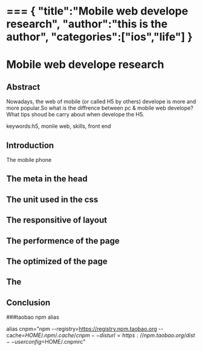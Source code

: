 ===
{
    "title":"Mobile web develope research",
    "author":"this is the author",
    "categories":["ios","life"]
}
===


# Mobile web develope research

## Abstract

Nowadays, the web of mobile (or called H5 by others) develope is more and more popular.So what is the diffrence between pc & mobile web develope? What tips shoud be carry about when develope the H5.

keywords:h5, monile web, skills, front end

## Introduction
	
The mobile phone

## The meta in the head

## The unit used in the css

## The responsitive of layout 

## The performence of the page

## The optimized of the page

## The 

## Conclusion

###taobao npm alias

alias cnpm="npm --registry=https://registry.npm.taobao.org --cache=$HOME/.npm/.cache/cnpm --disturl=https://npm.taobao.org/dist --userconfig=$HOME/.cnpmrc"





